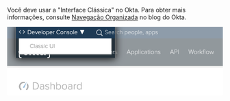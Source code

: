 Você deve usar a "Interface Clássica" no Okta. Para obter mais informações, consulte [Navegação Organizada](https://developer.okta.com/blog/2017/09/25/all-new-developer-console#new-look--feel) no blog do Okta.

![Selecionar "Interface de usuário clássica" do seletor de estilo da interface de usuário do Okta acima do painel](/assets/images/help/saml/okta-classic-ui.png)
